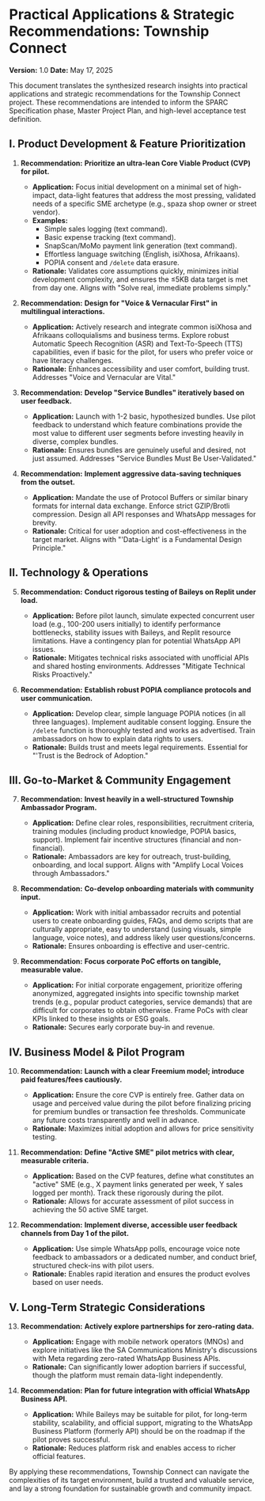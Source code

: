 # Practical Applications & Strategic Recommendations: Township Connect

**Version:** 1.0
**Date:** May 17, 2025

This document translates the synthesized research insights into practical applications and strategic recommendations for the Township Connect project. These recommendations are intended to inform the SPARC Specification phase, Master Project Plan, and high-level acceptance test definition.

## I. Product Development & Feature Prioritization

1.  **Recommendation:** **Prioritize an ultra-lean Core Viable Product (CVP) for pilot.**
    *   **Application:** Focus initial development on a minimal set of high-impact, data-light features that address the most pressing, validated needs of a specific SME archetype (e.g., spaza shop owner or street vendor).
    *   **Examples:**
        *   Simple sales logging (text command).
        *   Basic expense tracking (text command).
        *   SnapScan/MoMo payment link generation (text command).
        *   Effortless language switching (English, isiXhosa, Afrikaans).
        *   POPIA consent and `/delete` data erasure.
    *   **Rationale:** Validates core assumptions quickly, minimizes initial development complexity, and ensures the ≤5KB data target is met from day one. Aligns with "Solve real, immediate problems simply."

2.  **Recommendation:** **Design for "Voice & Vernacular First" in multilingual interactions.**
    *   **Application:** Actively research and integrate common isiXhosa and Afrikaans colloquialisms and business terms. Explore robust Automatic Speech Recognition (ASR) and Text-To-Speech (TTS) capabilities, even if basic for the pilot, for users who prefer voice or have literacy challenges.
    *   **Rationale:** Enhances accessibility and user comfort, building trust. Addresses "Voice and Vernacular are Vital."

3.  **Recommendation:** **Develop "Service Bundles" iteratively based on user feedback.**
    *   **Application:** Launch with 1-2 basic, hypothesized bundles. Use pilot feedback to understand which feature combinations provide the most value to different user segments before investing heavily in diverse, complex bundles.
    *   **Rationale:** Ensures bundles are genuinely useful and desired, not just assumed. Addresses "Service Bundles Must Be User-Validated."

4.  **Recommendation:** **Implement aggressive data-saving techniques from the outset.**
    *   **Application:** Mandate the use of Protocol Buffers or similar binary formats for internal data exchange. Enforce strict GZIP/Brotli compression. Design all API responses and WhatsApp messages for brevity.
    *   **Rationale:** Critical for user adoption and cost-effectiveness in the target market. Aligns with "'Data-Light' is a Fundamental Design Principle."

## II. Technology & Operations

5.  **Recommendation:** **Conduct rigorous testing of Baileys on Replit under load.**
    *   **Application:** Before pilot launch, simulate expected concurrent user load (e.g., 100-200 users initially) to identify performance bottlenecks, stability issues with Baileys, and Replit resource limitations. Have a contingency plan for potential WhatsApp API issues.
    *   **Rationale:** Mitigates technical risks associated with unofficial APIs and shared hosting environments. Addresses "Mitigate Technical Risks Proactively."

6.  **Recommendation:** **Establish robust POPIA compliance protocols and user communication.**
    *   **Application:** Develop clear, simple language POPIA notices (in all three languages). Implement auditable consent logging. Ensure the `/delete` function is thoroughly tested and works as advertised. Train ambassadors on how to explain data rights to users.
    *   **Rationale:** Builds trust and meets legal requirements. Essential for "'Trust is the Bedrock of Adoption."

## III. Go-to-Market & Community Engagement

7.  **Recommendation:** **Invest heavily in a well-structured Township Ambassador Program.**
    *   **Application:** Define clear roles, responsibilities, recruitment criteria, training modules (including product knowledge, POPIA basics, support). Implement fair incentive structures (financial and non-financial).
    *   **Rationale:** Ambassadors are key for outreach, trust-building, onboarding, and local support. Aligns with "Amplify Local Voices through Ambassadors."

8.  **Recommendation:** **Co-develop onboarding materials with community input.**
    *   **Application:** Work with initial ambassador recruits and potential users to create onboarding guides, FAQs, and demo scripts that are culturally appropriate, easy to understand (using visuals, simple language, voice notes), and address likely user questions/concerns.
    *   **Rationale:** Ensures onboarding is effective and user-centric.

9.  **Recommendation:** **Focus corporate PoC efforts on tangible, measurable value.**
    *   **Application:** For initial corporate engagement, prioritize offering anonymized, aggregated insights into specific township market trends (e.g., popular product categories, service demands) that are difficult for corporates to obtain otherwise. Frame PoCs with clear KPIs linked to these insights or ESG goals.
    *   **Rationale:** Secures early corporate buy-in and revenue.

## IV. Business Model & Pilot Program

10. **Recommendation:** **Launch with a clear Freemium model; introduce paid features/fees cautiously.**
    *   **Application:** Ensure the core CVP is entirely free. Gather data on usage and perceived value during the pilot before finalizing pricing for premium bundles or transaction fee thresholds. Communicate any future costs transparently and well in advance.
    *   **Rationale:** Maximizes initial adoption and allows for price sensitivity testing.

11. **Recommendation:** **Define "Active SME" pilot metrics with clear, measurable criteria.**
    *   **Application:** Based on the CVP features, define what constitutes an "active" SME (e.g., X payment links generated per week, Y sales logged per month). Track these rigorously during the pilot.
    *   **Rationale:** Allows for accurate assessment of pilot success in achieving the 50 active SME target.

12. **Recommendation:** **Implement diverse, accessible user feedback channels from Day 1 of the pilot.**
    *   **Application:** Use simple WhatsApp polls, encourage voice note feedback to ambassadors or a dedicated number, and conduct brief, structured check-ins with pilot users.
    *   **Rationale:** Enables rapid iteration and ensures the product evolves based on user needs.

## V. Long-Term Strategic Considerations

13. **Recommendation:** **Actively explore partnerships for zero-rating data.**
    *   **Application:** Engage with mobile network operators (MNOs) and explore initiatives like the SA Communications Ministry's discussions with Meta regarding zero-rated WhatsApp Business APIs.
    *   **Rationale:** Can significantly lower adoption barriers if successful, though the platform must remain data-light independently.

14. **Recommendation:** **Plan for future integration with official WhatsApp Business API.**
    *   **Application:** While Baileys may be suitable for pilot, for long-term stability, scalability, and official support, migrating to the WhatsApp Business Platform (formerly API) should be on the roadmap if the pilot proves successful.
    *   **Rationale:** Reduces platform risk and enables access to richer official features.

By applying these recommendations, Township Connect can navigate the complexities of its target environment, build a trusted and valuable service, and lay a strong foundation for sustainable growth and community impact.
